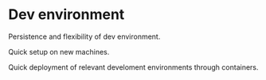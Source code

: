 # Dev environment
Persistence and flexibility of dev environment.

Quick setup on new machines.

Quick deployment of relevant develoment environments through containers.
